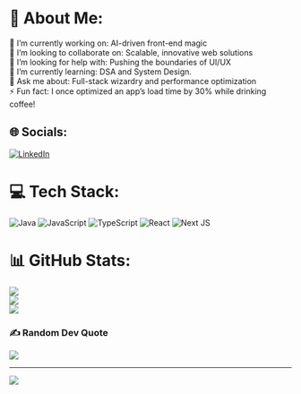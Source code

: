 # 💫 About Me:
🔭 I’m currently working on: AI-driven front-end magic<br>👯 I’m looking to collaborate on: Scalable, innovative web solutions<br>🤝 I’m looking for help with: Pushing the boundaries of UI/UX<br>🌱 I’m currently learning: DSA and System Design.<br>💬 Ask me about: Full-stack wizardry and performance optimization<br>⚡ Fun fact: I once optimized an app’s load time by 30% while drinking coffee!


## 🌐 Socials:
[![LinkedIn](https://img.shields.io/badge/LinkedIn-%230077B5.svg?logo=linkedin&logoColor=white)](https://linkedin.com/in/https://www.linkedin.com/in/varun-pokhriyal-383351120/) 

# 💻 Tech Stack:
![Java](https://img.shields.io/badge/java-%23ED8B00.svg?style=for-the-badge&logo=openjdk&logoColor=white) ![JavaScript](https://img.shields.io/badge/javascript-%23323330.svg?style=for-the-badge&logo=javascript&logoColor=%23F7DF1E) ![TypeScript](https://img.shields.io/badge/typescript-%23007ACC.svg?style=for-the-badge&logo=typescript&logoColor=white) ![React](https://img.shields.io/badge/react-%2320232a.svg?style=for-the-badge&logo=react&logoColor=%2361DAFB) ![Next JS](https://img.shields.io/badge/Next-black?style=for-the-badge&logo=next.js&logoColor=white)
# 📊 GitHub Stats:
![](https://github-readme-stats.vercel.app/api?username=veyron007&theme=dark&hide_border=false&include_all_commits=true&count_private=true)<br/>
![](https://github-readme-streak-stats.herokuapp.com/?user=veyron007&theme=dark&hide_border=false)<br/>
![](https://github-readme-stats.vercel.app/api/top-langs/?username=veyron007&theme=dark&hide_border=false&include_all_commits=true&count_private=true&layout=compact)

### ✍️ Random Dev Quote
![](https://quotes-github-readme.vercel.app/api?type=horizontal&theme=dark)

---
[![](https://visitcount.itsvg.in/api?id=veyron007&icon=2&color=1)](https://visitcount.itsvg.in)
